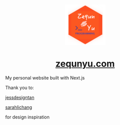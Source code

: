 <p align="center">
	<a href="https://www.zequnyu.com">
		<img height="128" width="128" src="static/mdlogo.png">
	</a>
</p>

<h1 align="center">
    <a href="https://www.zequnyu.com">zequnyu.com</a>
</h1>

My personal website built with Next.js


Thank you to:

[jessdesigntan](http://jessdesigntan.com/index.html)

[sarahlichang](http://www.sarahlichang.com)

for design inspiration
